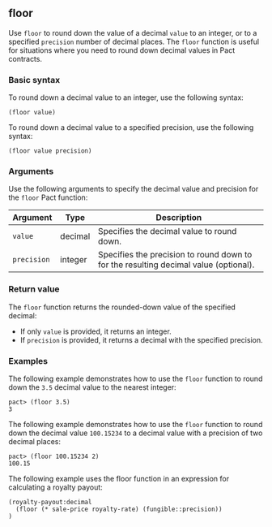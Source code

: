 ## floor

Use `floor` to round down the value of a decimal `value` to an integer, or to a specified `precision` number of decimal places.
The `floor` function is useful for situations where you need to round down decimal values in Pact contracts.

### Basic syntax

To round down a decimal value to an integer, use the following syntax:

```pact
(floor value)
```

To round down a decimal value to a specified precision, use the following syntax:

```pact
(floor value precision)
```

### Arguments

Use the following arguments to specify the decimal value and precision for the `floor` Pact function:

| Argument | Type | Description |
|----------|------|-------------|
| `value` | decimal | Specifies the decimal value to round down. |
| `precision` | integer | Specifies the precision to round down to for the resulting decimal value (optional). |

### Return value

The `floor` function returns the rounded-down value of the specified decimal:

- If only `value` is provided, it returns an integer.
- If `precision` is provided, it returns a decimal with the specified precision.

### Examples

The following example demonstrates how to use the `floor` function to round down the `3.5` decimal value to the nearest integer:

```pact
pact> (floor 3.5)
3
```

The following example demonstrates how to use the `floor` function to round down the decimal value `100.15234` to a decimal value with a precision of two decimal places:

```pact
pact> (floor 100.15234 2)
100.15
```

The following example uses the floor function in an expression for calculating a royalty payout:

```pact
(royalty-payout:decimal
  (floor (* sale-price royalty-rate) (fungible::precision))
)
```